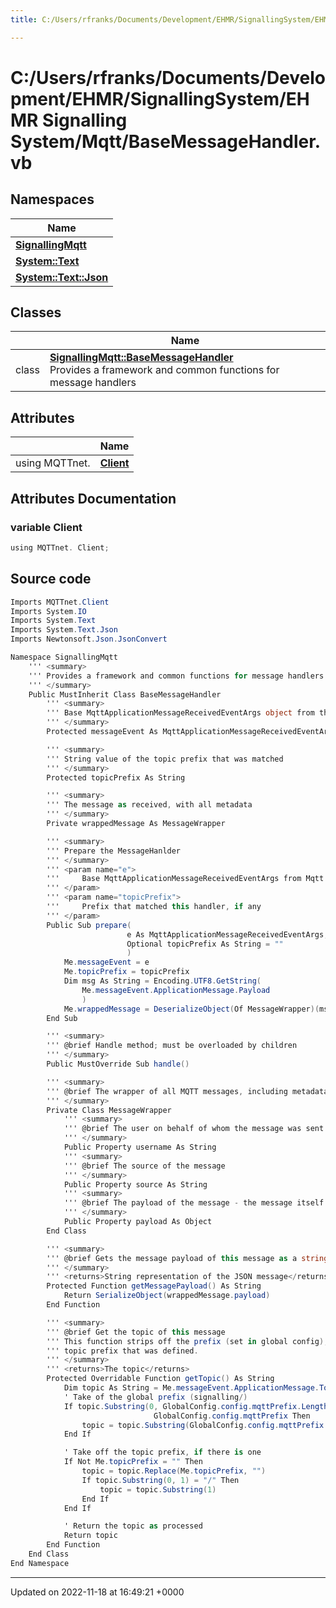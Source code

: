 ```yaml
---
title: C:/Users/rfranks/Documents/Development/EHMR/SignallingSystem/EHMR Signalling System/Mqtt/BaseMessageHandler.vb

---
```


# C:/Users/rfranks/Documents/Development/EHMR/SignallingSystem/EHMR Signalling System/Mqtt/BaseMessageHandler.vb



## Namespaces

| Name           |
| -------------- |
| **[SignallingMqtt](/SignallingSystem-doc/mainsystem/Namespaces/namespaceSignallingMqtt/)**  |
| **[System::Text](/SignallingSystem-doc/mainsystem/Namespaces/namespaceSystem_1_1Text/)**  |
| **[System::Text::Json](/SignallingSystem-doc/mainsystem/Namespaces/namespaceSystem_1_1Text_1_1Json/)**  |

## Classes

|                | Name           |
| -------------- | -------------- |
| class | **[SignallingMqtt::BaseMessageHandler](/SignallingSystem-doc/mainsystem/Classes/classSignallingMqtt_1_1BaseMessageHandler/)** <br>Provides a framework and common functions for message handlers  |

## Attributes

|                | Name           |
| -------------- | -------------- |
| ﻿using MQTTnet. | **[Client](/SignallingSystem-doc/mainsystem/Files/BaseMessageHandler_8vb/#variable-client)**  |



## Attributes Documentation

### variable Client

```csharp
﻿using MQTTnet. Client;
```



## Source code

```csharp
Imports MQTTnet.Client
Imports System.IO
Imports System.Text
Imports System.Text.Json
Imports Newtonsoft.Json.JsonConvert

Namespace SignallingMqtt
    ''' <summary>
    ''' Provides a framework and common functions for message handlers
    ''' </summary>
    Public MustInherit Class BaseMessageHandler
        ''' <summary>
        ''' Base MqttApplicationMessageReceivedEventArgs object from the message
        ''' </summary>
        Protected messageEvent As MqttApplicationMessageReceivedEventArgs

        ''' <summary>
        ''' String value of the topic prefix that was matched
        ''' </summary>
        Protected topicPrefix As String

        ''' <summary>
        ''' The message as received, with all metadata
        ''' </summary>
        Private wrappedMessage As MessageWrapper

        ''' <summary>
        ''' Prepare the MessageHanlder
        ''' </summary>
        ''' <param name="e">
        '''     Base MqttApplicationMessageReceivedEventArgs from Mqtt.net
        ''' </param>
        ''' <param name="topicPrefix">
        '''     Prefix that matched this handler, if any
        ''' </param>
        Public Sub prepare(
                          e As MqttApplicationMessageReceivedEventArgs,
                          Optional topicPrefix As String = ""
                          )
            Me.messageEvent = e
            Me.topicPrefix = topicPrefix
            Dim msg As String = Encoding.UTF8.GetString(
                Me.messageEvent.ApplicationMessage.Payload
                )
            Me.wrappedMessage = DeserializeObject(Of MessageWrapper)(msg)
        End Sub

        ''' <summary>
        ''' @brief Handle method; must be overloaded by children
        ''' </summary>
        Public MustOverride Sub handle()

        ''' <summary>
        ''' @brief The wrapper of all MQTT messages, including metadata
        ''' </summary>
        Private Class MessageWrapper
            ''' <summary>
            ''' @brief The user on behalf of whom the message was sent
            ''' </summary>
            Public Property username As String
            ''' <summary>
            ''' @brief The source of the message
            ''' </summary>
            Public Property source As String
            ''' <summary>
            ''' @brief The payload of the message - the message itself
            ''' </summary>
            Public Property payload As Object
        End Class

        ''' <summary>
        ''' @brief Gets the message payload of this message as a string
        ''' </summary>
        ''' <returns>String representation of the JSON message</returns>
        Protected Function getMessagePayload() As String
            Return SerializeObject(wrappedMessage.payload)
        End Function

        ''' <summary>
        ''' @brief Get the topic of this message
        ''' This function strips off the prefix (set in global config), and any
        ''' topic prefix that was defined.
        ''' </summary>
        ''' <returns>The topic</returns>
        Protected Overridable Function getTopic() As String
            Dim topic As String = Me.messageEvent.ApplicationMessage.Topic
            ' Take of the global prefix (signalling/)
            If topic.Substring(0, GlobalConfig.config.mqttPrefix.Length) =
                                GlobalConfig.config.mqttPrefix Then
                topic = topic.Substring(GlobalConfig.config.mqttPrefix.Length)
            End If

            ' Take off the topic prefix, if there is one
            If Not Me.topicPrefix = "" Then
                topic = topic.Replace(Me.topicPrefix, "")
                If topic.Substring(0, 1) = "/" Then
                    topic = topic.Substring(1)
                End If
            End If

            ' Return the topic as processed
            Return topic
        End Function
    End Class
End Namespace
```


-------------------------------

Updated on 2022-11-18 at 16:49:21 +0000
